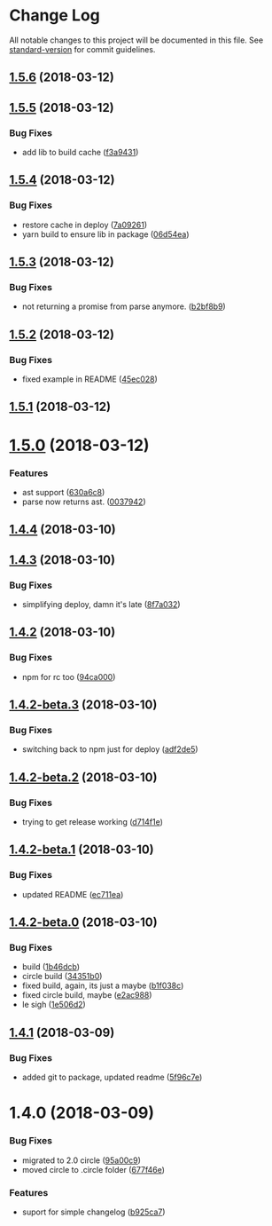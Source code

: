 # Change Log

All notable changes to this project will be documented in this file. See [standard-version](https://github.com/conventional-changelog/standard-version) for commit guidelines.

<a name="1.5.6"></a>
## [1.5.6](https://github.com/benmonro/chast/compare/v1.5.5...v1.5.6) (2018-03-12)



<a name="1.5.5"></a>
## [1.5.5](https://github.com/benmonro/chast/compare/v1.5.4...v1.5.5) (2018-03-12)


### Bug Fixes

* add lib to build cache ([f3a9431](https://github.com/benmonro/chast/commit/f3a9431))



<a name="1.5.4"></a>
## [1.5.4](https://github.com/benmonro/chast/compare/v1.5.3...v1.5.4) (2018-03-12)


### Bug Fixes

* restore cache in deploy ([7a09261](https://github.com/benmonro/chast/commit/7a09261))
* yarn build to ensure lib in package ([06d54ea](https://github.com/benmonro/chast/commit/06d54ea))



<a name="1.5.3"></a>
## [1.5.3](https://github.com/benmonro/chast/compare/v1.5.2...v1.5.3) (2018-03-12)


### Bug Fixes

* not returning a promise from parse anymore. ([b2bf8b9](https://github.com/benmonro/chast/commit/b2bf8b9))



<a name="1.5.2"></a>
## [1.5.2](https://github.com/benmonro/chast/compare/v1.5.1...v1.5.2) (2018-03-12)


### Bug Fixes

* fixed example in README ([45ec028](https://github.com/benmonro/chast/commit/45ec028))



<a name="1.5.1"></a>
## [1.5.1](https://github.com/benmonro/chast/compare/v1.5.0...v1.5.1) (2018-03-12)



<a name="1.5.0"></a>
# [1.5.0](https://github.com/benmonro/chast/compare/v1.4.4...v1.5.0) (2018-03-12)


### Features

* ast support ([630a6c8](https://github.com/benmonro/chast/commit/630a6c8))
* parse now returns ast. ([0037942](https://github.com/benmonro/chast/commit/0037942))



<a name="1.4.4"></a>
## [1.4.4](https://github.com/benmonro/chast/compare/v1.4.3...v1.4.4) (2018-03-10)



<a name="1.4.3"></a>
## [1.4.3](https://github.com/benmonro/chast/compare/v1.4.2...v1.4.3) (2018-03-10)


### Bug Fixes

* simplifying deploy, damn it's late ([8f7a032](https://github.com/benmonro/chast/commit/8f7a032))



<a name="1.4.2"></a>
## [1.4.2](https://github.com/benmonro/chast/compare/v1.4.2-beta.3...v1.4.2) (2018-03-10)


### Bug Fixes

* npm for rc too ([94ca000](https://github.com/benmonro/chast/commit/94ca000))



<a name="1.4.2-beta.3"></a>
## [1.4.2-beta.3](https://github.com/benmonro/chast/compare/v1.4.2-beta.2...v1.4.2-beta.3) (2018-03-10)


### Bug Fixes

* switching back to npm just for deploy ([adf2de5](https://github.com/benmonro/chast/commit/adf2de5))



<a name="1.4.2-beta.2"></a>
## [1.4.2-beta.2](https://github.com/benmonro/chast/compare/v1.4.2-beta.1...v1.4.2-beta.2) (2018-03-10)


### Bug Fixes

* trying to get release working ([d714f1e](https://github.com/benmonro/chast/commit/d714f1e))



<a name="1.4.2-beta.1"></a>
## [1.4.2-beta.1](https://github.com/benmonro/chast/compare/v1.4.2-beta.0...v1.4.2-beta.1) (2018-03-10)


### Bug Fixes

* updated README ([ec711ea](https://github.com/benmonro/chast/commit/ec711ea))



<a name="1.4.2-beta.0"></a>
## [1.4.2-beta.0](https://github.com/benmonro/chast/compare/v1.4.1...v1.4.2-beta.0) (2018-03-10)


### Bug Fixes

* build ([1b46dcb](https://github.com/benmonro/chast/commit/1b46dcb))
* circle build ([34351b0](https://github.com/benmonro/chast/commit/34351b0))
* fixed build, again, its just a maybe ([b1f038c](https://github.com/benmonro/chast/commit/b1f038c))
* fixed circle build, maybe ([e2ac988](https://github.com/benmonro/chast/commit/e2ac988))
* le sigh ([1e506d2](https://github.com/benmonro/chast/commit/1e506d2))



<a name="1.4.1"></a>
## [1.4.1](https://github.com/benmonro/chast/compare/v1.4.0...v1.4.1) (2018-03-09)


### Bug Fixes

* added git to package, updated readme ([5f96c7e](https://github.com/benmonro/chast/commit/5f96c7e))



<a name="1.4.0"></a>
# 1.4.0 (2018-03-09)


### Bug Fixes

* migrated to 2.0 circle ([95a00c9](https://github.com/benmonro/chast/commit/95a00c9))
* moved circle to .circle folder ([677f46e](https://github.com/benmonro/chast/commit/677f46e))


### Features

* suport for simple changelog ([b925ca7](https://github.com/benmonro/chast/commit/b925ca7))
